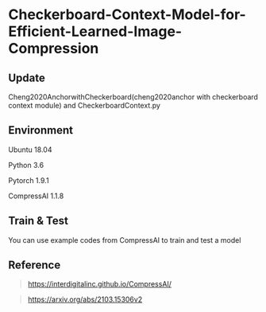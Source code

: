 # Checkerboard-Context-Model-for-Efficient-Learned-Image-Compression

## Update
  Cheng2020AnchorwithCheckerboard(cheng2020anchor with checkerboard context module) and CheckerboardContext.py
  
## Environment
  Ubuntu 18.04

  Python 3.6

  Pytorch 1.9.1

  CompressAI 1.1.8

## Train & Test
  You can use example codes from CompressAI to train and test a model

## Reference
  > https://interdigitalinc.github.io/CompressAI/

  > https://arxiv.org/abs/2103.15306v2


